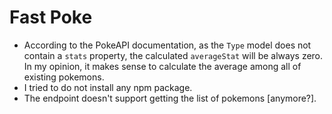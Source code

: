 # Fast Poke
- According to the PokeAPI documentation, as the `Type` model does not contain a `stats` property, the calculated `averageStat` will be always zero. In my opinion, it makes sense to calculate the average among all of existing pokemons.
- I tried to do not install any npm package.
- The endpoint doesn't support getting the list of pokemons [anymore?].
